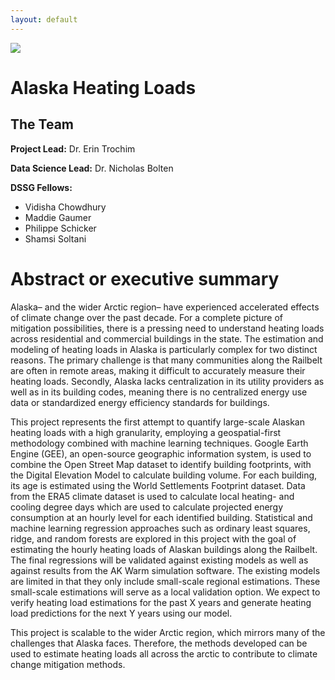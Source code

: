 ```yaml
---
layout: default
---
```


<img src="{{ site.url }}{{ site.baseurl }}/assets/img/eScience.png">


# Alaska Heating Loads

## The Team

**Project Lead:** Dr. Erin Trochim

**Data Science Lead:** Dr. Nicholas Bolten

**DSSG Fellows:** 
- Vidisha Chowdhury
- Maddie Gaumer
- Philippe Schicker
- Shamsi Soltani

# Abstract or executive summary
Alaska– and the wider Arctic region– have experienced accelerated effects of climate change over the past decade. For a complete picture of mitigation possibilities, there is a pressing need to understand heating loads across residential and commercial buildings in the state. The estimation and modeling of heating loads in Alaska is particularly complex for two distinct reasons. The primary challenge is that many communities along the Railbelt are often in remote areas, making it difficult to accurately measure their heating loads. Secondly, Alaska lacks centralization in its utility providers as well as in its building codes, meaning there is no centralized energy use data or standardized energy efficiency standards for buildings.

This project represents the first attempt to quantify large-scale Alaskan heating loads with a high granularity, employing a geospatial-first methodology combined with machine learning techniques. Google Earth Engine (GEE), an open-source geographic information system, is used to combine the Open Street Map dataset to identify building footprints, with the Digital Elevation Model to calculate building volume. For each building, its age is estimated using the World Settlements Footprint dataset. Data from the ERA5 climate dataset  is used to calculate local heating- and cooling degree days which are used to calculate projected energy consumption at an hourly level for each identified building. Statistical and machine learning regression approaches such as ordinary least squares, ridge, and random forests are explored in this project with the goal of estimating the hourly heating loads of Alaskan buildings along the Railbelt. The final regressions will be validated against existing models as well as against results from the AK Warm simulation software. The existing models are limited in that they only include small-scale regional estimations. These small-scale estimations will serve as a local validation option. We expect to verify heating load estimations for the past X years and generate heating load predictions for the next Y years using our model.

This project is scalable to the wider Arctic region, which mirrors many of the challenges that Alaska faces. Therefore, the methods developed can be used to estimate heating loads all across the arctic to contribute to climate change mitigation methods. 
